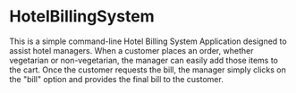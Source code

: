 # HotelBillingSystem
This is a simple command-line Hotel Billing System Application designed to assist hotel managers. When a customer places an order, whether vegetarian or non-vegetarian, the manager can easily add those items to the cart. Once the customer requests the bill, the manager simply clicks on the "bill" option and provides the final bill to the customer.
